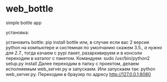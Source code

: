 # web_bottle
simple bottle app

установка:

установить bottle: pip install bottle или, в случае если  вас 2 версии python на компьютере и системная по умолчанию
скажем 3.5.*, а нужно для 2.7.*, тогда качаем с pypi пакет, разархивируем и в консоли переходим в каталог с пакетом. 
Командуем: sudo /usr/bin/python2 setup.py install
Далее переходим в папку с проектом, делаем исполняемым web_server.py и запускаем. Или запускаем так: python web_server.py.
Переходим в браузер по адресу http://127.0.0.1:8080
